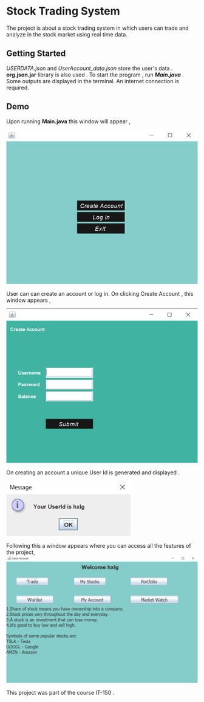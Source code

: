 
 
# Stock Trading System
The project is about a stock trading system in which users can trade and analyze in the stock market using real time data. 

## Getting Started
*USERDATA.json* and *UserAccount_data.json* store the user's data . **org.json.jar** library is also used .  To start the program , run ***Main.java*** . Some outputs are displayed in the  terminal. An internet connection is required.

## Demo
Upon running **Main.java** this window will appear , 

![First page](https://github.com/vinayakj02/IT-150-Project-Stock-Trading-System/blob/main/imgs/firstpage.PNG)

User can can create an account or log in. On clicking Create Account , this window appears ,  

![Create Account ](https://github.com/vinayakj02/IT-150-Project-Stock-Trading-System/blob/main/imgs/createaccount.PNG)

On creating an account a unique User Id is generated and displayed . 

![User ID](https://github.com/vinayakj02/IT-150-Project-Stock-Trading-System/blob/main/imgs/userid.PNG)

Following this a window appears where you can access all the features of the project,
![Welcome Window](https://github.com/vinayakj02/IT-150-Project-Stock-Trading-System/blob/main/imgs/welcomepage.PNG)

This project was part of the course IT-150 . 
